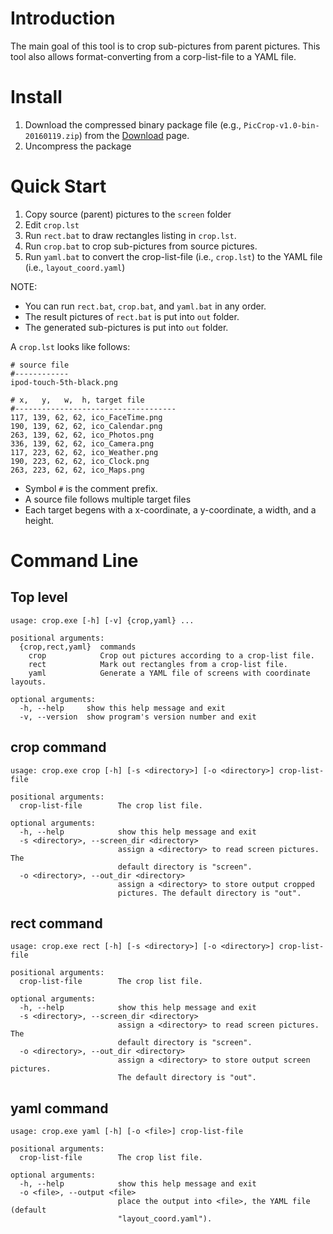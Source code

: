 # Introduction #

The main goal of this tool is to crop sub-pictures from parent pictures. This
tool also allows format-converting from a corp-list-file to a YAML file.


# Install #

1. Download the compressed binary package file (e.g.,
   `PicCrop-v1.0-bin-20160119.zip`) from the
   [Download](https://bitbucket.org/YorkJong/pypiccrop/downloads) page.
2. Uncompress the package


# Quick Start #

1. Copy source (parent) pictures to the `screen` folder
2. Edit `crop.lst`
3. Run `rect.bat` to draw rectangles listing in `crop.lst`.
4. Run `crop.bat` to crop sub-pictures from source pictures.
5. Run `yaml.bat` to convert the crop-list-file (i.e., `crop.lst`) to the
   YAML file (i.e., `layout_coord.yaml`)

NOTE:
 
* You can run `rect.bat`, `crop.bat`, and `yaml.bat` in any order.
* The result pictures of `rect.bat` is put into `out` folder.
* The generated sub-pictures is put into `out` folder.

A `crop.lst` looks like follows:
```
# source file
#------------
ipod-touch-5th-black.png

# x,   y,   w,  h, target file
#------------------------------------
117, 139, 62, 62, ico_FaceTime.png
190, 139, 62, 62, ico_Calendar.png
263, 139, 62, 62, ico_Photos.png
336, 139, 62, 62, ico_Camera.png
117, 223, 62, 62, ico_Weather.png
190, 223, 62, 62, ico_Clock.png
263, 223, 62, 62, ico_Maps.png
```

* Symbol `#` is the comment prefix.
* A source file follows multiple target files
* Each target begens with a x-coordinate, a y-coordinate, a width, and a height.


# Command Line #
## Top level ##
```
usage: crop.exe [-h] [-v] {crop,yaml} ...

positional arguments:
  {crop,rect,yaml}  commands
    crop            Crop out pictures according to a crop-list file.
    rect            Mark out rectangles from a crop-list file.
    yaml            Generate a YAML file of screens with coordinate layouts.

optional arguments:
  -h, --help     show this help message and exit
  -v, --version  show program's version number and exit
```

## crop command ##
```
usage: crop.exe crop [-h] [-s <directory>] [-o <directory>] crop-list-file

positional arguments:
  crop-list-file        The crop list file.

optional arguments:
  -h, --help            show this help message and exit
  -s <directory>, --screen_dir <directory>
                        assign a <directory> to read screen pictures. The
                        default directory is "screen".
  -o <directory>, --out_dir <directory>
                        assign a <directory> to store output cropped
                        pictures. The default directory is "out".
```

## rect command ##
```
usage: crop.exe rect [-h] [-s <directory>] [-o <directory>] crop-list-file

positional arguments:
  crop-list-file        The crop list file.

optional arguments:
  -h, --help            show this help message and exit
  -s <directory>, --screen_dir <directory>
                        assign a <directory> to read screen pictures. The
                        default directory is "screen".
  -o <directory>, --out_dir <directory>
                        assign a <directory> to store output screen pictures.
                        The default directory is "out".
```

## yaml command ##
```
usage: crop.exe yaml [-h] [-o <file>] crop-list-file

positional arguments:
  crop-list-file        The crop list file.

optional arguments:
  -h, --help            show this help message and exit
  -o <file>, --output <file>
                        place the output into <file>, the YAML file (default
                        "layout_coord.yaml").
```